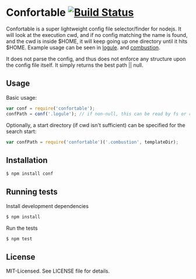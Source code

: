 # Confortable [![Build Status](https://secure.travis-ci.org/clux/confortable.png)](http://travis-ci.org/clux/confortable)
Confortable is a super lightweight config file selector/finder for nodejs. It will look at the execution cwd, and if no config matching the name is found, and the cwd is inside $HOME, it will keep going up one directory until it hits $HOME. Example usage can be seen in [logule](https://github.com/clux/logule/blob/master/logule.js#L6). and [combustion](https://github.com/clux/combustion/blob/master/lib/precompiler.js#L4).

It does not parse the config, and thus does not enforce any structure upon the config file itself.
It simply returns the best path || null.

## Usage
Basic usage:

````javascript
var conf = require('confortable');
confPath = conf('.logule'); // if non-null, this can be read by fs or required if js compatible
````

Optionally, a start directory (if cwd isn't sufficient) can be specified for the search start:

````javascript
var confPath = require('confortable')('.combustion', templateDir);
````

## Installation

````bash
$ npm install conf
````

## Running tests
Install development dependencies

````bash
$ npm install
````

Run the tests

````bash
$ npm test
````

## License
MIT-Licensed. See LICENSE file for details.
